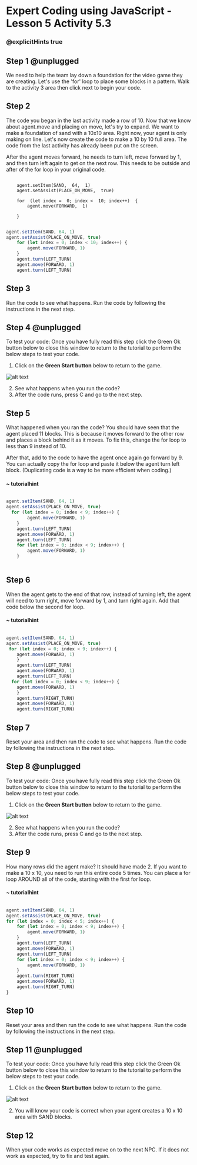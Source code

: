 # Expert Coding using JavaScript - Lesson 5 Activity 5.3
### @explicitHints true

  

## Step 1 @unplugged

  We need to help the team lay down a foundation for the video game they are creating. Let's use the 'for' loop to place some blocks in a pattern. Walk to the activity 3 area then click next to begin your code.



## Step 2

The code you began in the last activity made a row of 10.  Now that we know about agent.move and placing on move, let's try to expand. We want to make a foundation of sand with a 10x10 area. Right now, your agent is only making on line. Let's now create the code to make a 10 by 10 full area. The code from the last activity has already been put on the screen. 

After the agent moves forward, he needs to turn left,  move forward by 1, and then turn left again to get on the next row.  This needs to be outside and after of the for loop in your original code. 
  
```template

    agent.setItem(SAND,  64,  1)
    agent.setAssist(PLACE_ON_MOVE,  true)
    
    for  (let index =  0; index <  10; index++)  {
        agent.move(FORWARD,  1)
    
    }

```

```javascript

agent.setItem(SAND, 64, 1)
agent.setAssist(PLACE_ON_MOVE, true)
    for (let index = 0; index < 10; index++) {
        agent.move(FORWARD, 1)
    }
    agent.turn(LEFT_TURN)
    agent.move(FORWARD, 1)
    agent.turn(LEFT_TURN)

```


## Step 3

Run the code to see what happens.  Run the code by following the instructions in the next step.


## Step 4 @unplugged
To test your code:
Once you have fully read this step click the Green Ok button below to close this window to return to the tutorial to perform the below steps to test your code.

1. Click on the **Green Start button** below to return to the game.

  
![alt text](https://expertjs.codingcredentials.com/Lesson1/1.1/1.JPG?raw=true  "Start")
  
  
2.  See what happens when you run the code?  
3.  After the code runs, press C and go to the next step. 


## Step 5 

What happened when you ran the code?  You should have seen that the agent placed 11 blocks. This is because it moves forward to the other row and places a block behind it as it moves. 
To fix this, change the for loop to less than 9 instead of 10. 

After that, add to the code to have the agent once again go forward by 9.  You can actually copy the for loop and paste it below the agent turn left block.  (Duplicating code is a way to be more efficient when coding.)


#### ~ tutorialhint
```javascript

agent.setItem(SAND, 64, 1)
agent.setAssist(PLACE_ON_MOVE, true)
  for (let index = 0; index < 9; index++) {
        agent.move(FORWARD, 1)
    }
    agent.turn(LEFT_TURN)
    agent.move(FORWARD, 1)
    agent.turn(LEFT_TURN)
    for (let index = 0; index < 9; index++) {
        agent.move(FORWARD, 1)
    }
    
```

## Step 6

When the agent gets to the end of that row, instead of turning left, the agent will need to turn right, move forward by 1, and turn right again.  Add that code below the second for loop. 


#### ~ tutorialhint
```javascript

agent.setItem(SAND, 64, 1)
agent.setAssist(PLACE_ON_MOVE, true)
 for (let index = 0; index < 9; index++) {
    agent.move(FORWARD, 1)
    }
    agent.turn(LEFT_TURN)
    agent.move(FORWARD, 1)
    agent.turn(LEFT_TURN)
  for (let index = 0; index < 9; index++) {
    agent.move(FORWARD, 1)
    }
    agent.turn(RIGHT_TURN)
    agent.move(FORWARD, 1)
    agent.turn(RIGHT_TURN)

```

## Step 7

Reset your area and then run the code to see what happens.  Run the code by following the instructions in the next step.


## Step 8 @unplugged
To test your code:
Once you have fully read this step click the Green Ok button below to close this window to return to the tutorial to perform the below steps to test your code.

1. Click on the **Green Start button** below to return to the game.

  
![alt text](https://expertjs.codingcredentials.com/Lesson1/1.1/1.JPG?raw=true  "Start")
  
  
2.  See what happens when you run the code?  
3.  After the code runs, press C and go to the next step. 



## Step 9
How many rows did the agent make?  It should have made 2.  If you want to make a 10 x 10, you need to run this entire code 5 times.  You can place a for loop AROUND all of the code, starting with the first for loop. 


#### ~ tutorialhint
```javascript

agent.setItem(SAND, 64, 1)
agent.setAssist(PLACE_ON_MOVE, true)
for (let index = 0; index < 5; index++) {
    for (let index = 0; index < 9; index++) {
        agent.move(FORWARD, 1)
    }
    agent.turn(LEFT_TURN)
    agent.move(FORWARD, 1)
    agent.turn(LEFT_TURN)
    for (let index = 0; index < 9; index++) {
        agent.move(FORWARD, 1)
    }
    agent.turn(RIGHT_TURN)
    agent.move(FORWARD, 1)
    agent.turn(RIGHT_TURN)
}
```
## Step 10

Reset your area and then run the code to see what happens.  Run the code by following the instructions in the next step.


## Step 11 @unplugged
To test your code:
Once you have fully read this step click the Green Ok button below to close this window to return to the tutorial to perform the below steps to test your code.

1. Click on the **Green Start button** below to return to the game.

  
![alt text](https://expertjs.codingcredentials.com/Lesson1/1.1/1.JPG?raw=true  "Start")
  
2. You will know your code is correct when your agent creates a 10 x 10 area with SAND blocks. 

## Step 12

When your code works as expected move on to the next NPC.
If it does not work as expected, try to fix and test again.